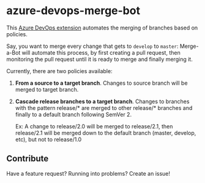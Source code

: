 # azure-devops-merge-bot
This [Azure DevOps extension](https://marketplace.visualstudio.com/items?itemName=alex-h.merge-a-bot) automates the merging of branches based on policies.

Say, you want to merge every change that gets to `develop` to `master`: Merge-a-Bot will automate this process, by first creating a pull request, then monitoring the pull request until it is ready to merge and finally merging it.

Currently, there are two policies available:

1. **From a source to a target branch**. Changes to source branch will be merged to target branch.
2. **Cascade release branches to a target branch**. Changes to branches with the pattern release/* are merged to other release/* branches and finally to a default branch following SemVer 2.

    Ex: A change to release/2.0 will be merged to release/2.1, then release/2.1 will be merged down to the default branch (master, develop, etc), but not to release/1.0

## Contribute
Have a feature request? Running into problems? Create an issue!

